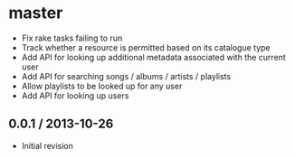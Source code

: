 # master

* Fix rake tasks failing to run
* Track whether a resource is permitted based on its catalogue type
* Add API for looking up additional metadata associated with the current user
* Add API for searching songs / albums / artists / playlists
* Allow playlists to be looked up for any user
* Add API for looking up users

## 0.0.1 / 2013-10-26

* Initial revision